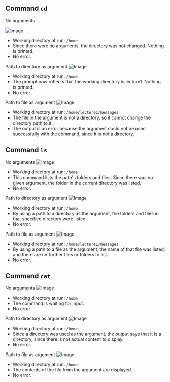 Command `cd`
---
No arguments

![Image](http://url/a.png)
* Working directory at run: `/home`
* Since there were no arguments, the directory was not changed. Nothing is printed.
* No error.

Path to directory as argument
![Image](http://url/a.png)
* Working directory at run: `/home`
* The prompt now reflects that the working directory is lecture1. Nothing is printed.
* No error.

Path to file as argument
![Image](http://url/a.png)

* Working directory at run: `/home/lecture1/messages`
* The file in the argument is not a directory, so it cannot change the directory path to it.
* The output is an error because the argument could not be used successfully with the command, since it is not a directory.


Command `ls`
---
No arguments
![Image](http://url/a.png)
* Working directory at run: `/home`
* This command lists the path's folders and files. Since there was no given argument, the folder in the current directory was listed.
* No error.

Path to directory as argument
![Image](http://url/a.png)
* Working directory at run: `/home`
* By using a path to a directory as the argument, the folders and files in that specified directory were listed.
* No error.

Path to file as argument
![Image](http://url/a.png)
* Working directory at run: `/home/lecture1/messages`
* By using a path to a file as the argument, the name of that file was listed, and there are no further files or folders to list.
* No error.

Command `cat`
---
No arguments
![Image](http://url/a.png)
* Working directory at run: `/home`
* The command is waiting for input.
* No error.

Path to directory as argument
![Image](http://url/a.png)
* Working directory at run: `/home`
* Since a directory was used as the argument, the output says that it is a directory, since there is not actual content to display.
* No error.

Path to file as argument
![Image](http://url/a.png)
* Working directory at run: `/home`
* The contents of the file from the argument are displayed.
* No error.

